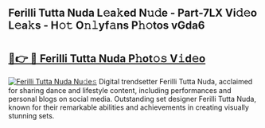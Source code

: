 ## Ferilli Tutta Nuda L𝚎a𝚔ed N𝚞𝚍e - Part-7LX Vi𝚍𝚎o L𝚎a𝚔s - H𝚘𝚝 O𝚗𝚕yf𝚊ns P𝚑𝚘tos vGda6

# <h2><a href="http://kfe8h5n.oniu.top/?m=Ferilli+Tutta+Nuda">🔗👉 🔴 Ferilli Tutta Nuda P𝚑ot𝚘𝚜 V𝚒d𝚎o</a></h2>

[![Ferilli Tutta Nuda Nu𝚍e𝚜](https://i.imgur.com/0qMVB7G.gif)](http://kfe8h5n.oniu.top/?m=Ferilli+Tutta+Nuda)
Digital trendsetter Ferilli Tutta Nuda, acclaimed for sharing dance and lifestyle content, including performances and personal blogs on social media. Outstanding set designer Ferilli Tutta Nuda, known for their remarkable abilities and achievements in creating visually stunning sets.  
